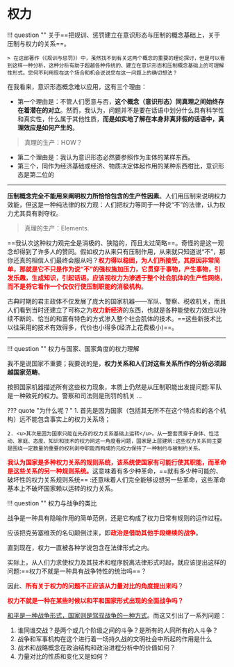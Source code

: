 # 权力

!!! question ""
    关于==把规训、惩罚建立在意识形态与压制的概念基础上，关于压制与权力的关系==。

    > 在这部著作（《规训与惩罚》）中，虽然找不到有关这两个概念的重要的理论探讨，但是可以看到这样一种分析，这种分析有助于超越各种传统的、建立在意识形态和压制概念基础上的可理解性形式。您何不利用现在这个场合和机会说说您在这一问题上的确切想法？

在我看来，意识形态概念难以应用，这有三个理由：

- 第一个理由是：不管人们愿意与否，**这个概念（意识形态）同真理之间始终存在着潜在的对立**。然而，我认为，问题并不是要在话语中划分什么具有科学性和真实性，什么属于其他性质，**而是如实地了解在本身非真非假的话语中，真理效应是如何产生的**。

> 真理的生产：HOW？

- 第二个理由是：我认为意识形态必然要参照作为主体的某样东西。
- 第三个，同作为经济基础或经济、物质决定体起作用的某种东西柑比，意识形态是第二位的

---

**压制概念完全不能用来阐明权力所恰恰包含的生产性因素**。人们用压制来说明权力效能，但这是一种纯法律的权力观：人们把权力等同于一种说“不”的法律，认为权力尤其具有剥夺权。

> 真理的生产：Elements.


==我认次这种权力观完全是消极的、狭隘的，而且太过简略==。奇怪的是这一观念却得到了许多人的赞同。假如权力从来只有压制作用，从来就只知道说“不”，那你还真的相信人们最终会服从吗？<span style="color:red;font-weight:bold">权力得以稳固，为人们所接受，其原因非常简单，那就是它不只是作为说“不”的强权施加压力，它贯穿于事物，产生事物，引发乐趣，生成知识，引起话语。应该视权力为渗透于整个社会肌体的生产性网络，而不是将它看作一个仅仅行使压制职能的消极机构</span>。

古典时期的君主政体不仅发展了庞大的国家机器——军队、警察、税收机关，而且人们看到当时还建立了可称之为<span style="color:red;font-weight:bold">权力新经济</span>的东西，也就是各种能使权力效应以持续不断的、恰当的和富有特色的方式渗入整个社会肌体的技术。==这些新技术比以往采用的技术有效得多，代价也小得多(经济上花费极小)==。


---

!!! question ""
    权力与国家、国家角度的权力理解

我不是说国家不重要；我要说的是，**权力关系和人们对这些关系所作的分析必须超越国家范畴**。

按照国家机器描述所有这些权力现象，本质上仍然是从压制职能出发提问题:军队是一种致死的权力。警察和司法则是刑罚的机关 ... 

??? quote "为什么呢？"
    1. 首先是因为国家（包括其无所不在这个特点和的各个机构）远不能包含事实上的权力关系场；
    
    2. <u>其次是因为国家只能在先存的权力关系基础上运转</u>。从一整套贯穿于身体、性活动、家庭、态度、知识和技术的权力网这一角度看问题，国家是上层建筑:这些权力关系同主要是围绕一定数量的重要的权利剥夺职能而构成的元权力保持了一种制约与被制约关系。

<span style="color:red;font-weight:bold">我认为国家是多种权力关系的规则系统，该系统使国家有可能行使其职能，而革命是这些关系的另一种规则系统。</span>这意味着有多少种革命，==就有多少种可能的、破坏性的权力关系规则系统== :还意味着人们完全能够设想另一些革命，这些革命基本上不破坏国家赖以运转的权力关系。


!!! question ""
    权力与战争的类比

战争是一种具有隐喻作用的简单范例，还是它构成了权力日常有规则的运作过程。

应该把克劳塞维茨的名句颠倒过来，即<span style="color:red;font-weight:bold">政治是借助其他手段继续的战争</span>。

直到现在，权力一直被各种学说包含在法律形式之内。

实际上，从人们力求使权力及其技术和程序脱离法律形式时起，就应该提出这样的问题:==权力不就是一种具有战争特性的统治吗==？

因此、<span style="color:red;font-weight:bold">所有关于权力的问题不正应该从力量对比的角度提出来吗</span>？

<span style="color:red;font-weight:bold">权力不就是一种在某些时候以和平和国家形式出现的全面战争吗？</span>

<u>和平是一种战争形式，国家则是驾驭战争的一种方式</u>。而这又引出了一系列问题：

1. 谁同谁交战？是两个或几个阶级之间的斗争？是所有的人同所有的人斗争？
2. 战争和军事机构在这个进行着一场持久战的文明社会中所起的作用是什么
3. 战术和战略概念在政治结构和政治进程分析中的价值如何？
4. 力量对比的性质和变化又是如何？